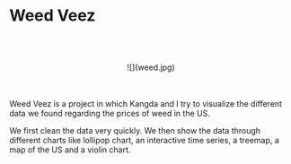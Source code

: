 # Weed Veez
<br><br>
<center>
  ![](weed.jpg)
</center>
<br><br>

Weed Veez is a project in which Kangda and I try to visualize the different data we found regarding the prices of weed in the US.

We first clean the data very quickly.
We then show the data through different charts like lollipop chart, an interactive time series, a treemap, a map of the US and a violin chart.


